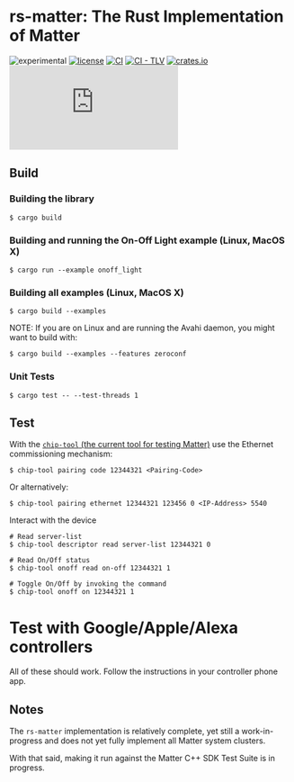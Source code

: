 # rs-matter: The Rust Implementation of Matter

![experimental](https://img.shields.io/badge/status-Experimental-red)
[![license](https://img.shields.io/badge/license-Apache2-green.svg)](https://raw.githubusercontent.com/project-chip/matter-rs/main/LICENSE)
[![CI](https://github.com/project-chip/matter-rs/actions/workflows/ci.yml/badge.svg)](https://github.com/project-chip/matter-rs/actions/workflows/ci.yml)
[![CI - TLV](https://github.com/project-chip/matter-rs/actions/workflows/ci-tlv-tool.yml/badge.svg)](https://github.com/project-chip/matter-rs/actions/workflows/ci-tlv-tool.yml)
[![crates.io](https://img.shields.io/crates/v/rs-matter.svg)](https://crates.io/crates/rs-matter)
[![Matrix](https://img.shields.io/matrix/matter-rs:matrix.org?label=join%20matrix&color=BEC5C9&logo=matrix)](https://matrix.to/#/#matter-rs:matrix.org)

## Build

### Building the library

```
$ cargo build
```

### Building and running the On-Off Light example (Linux, MacOS X)

```
$ cargo run --example onoff_light
```

### Building all examples (Linux, MacOS X)

```
$ cargo build --examples
```

NOTE: If you are on Linux and are running the Avahi daemon, you might want to build with:
```
$ cargo build --examples --features zeroconf
```

### Unit Tests
```
$ cargo test -- --test-threads 1
```

## Test

With the [`chip-tool` (the current tool for testing Matter)](https://github.com/project-chip/connectedhomeip/blob/master/examples/chip-tool/README.md) use the Ethernet commissioning mechanism:

```
$ chip-tool pairing code 12344321 <Pairing-Code>
```

Or alternatively:

```
$ chip-tool pairing ethernet 12344321 123456 0 <IP-Address> 5540
```

Interact with the device

```
# Read server-list
$ chip-tool descriptor read server-list 12344321 0

# Read On/Off status
$ chip-tool onoff read on-off 12344321 1

# Toggle On/Off by invoking the command
$ chip-tool onoff on 12344321 1
```

# Test with Google/Apple/Alexa controllers

All of these should work. Follow the instructions in your controller phone app.

## Notes

The `rs-matter` implementation is relatively complete, yet still a work-in-progress and does not yet fully implement all Matter system clusters.

With that said, making it run against the Matter C++ SDK Test Suite is in progress.
